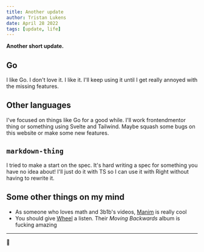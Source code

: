 ```yaml
---
title: Another update
author: Tristan Lukens
date: April 28 2022
tags: [update, life]
---
```


**Another short update.**

## Go

I like Go. I don't love it. I like it. I'll keep using it until I get really annoyed with the missing features.

## Other languages

I've focused on things like Go for a good while. I'll work frontendmentor thing or something using Svelte and Tailwind. Maybe squash some bugs on this website or make some new features.

## `markdown-thing`

I tried to make a start on the spec. It's hard writing a spec for something you have no idea about! I'll just do it with TS so I can use it with Right without having to rewrite it.

## Some other things on my mind

- As someone who loves math and 3b1b's videos, [Manim](https://github.com/manimcommunity/manim) is really cool
- You should give [Wheel](https://www.youtube.com/channel/UCIzIcRCwJlp5rd5mYsNdEtw) a listen. Their _Moving Backwards_ album is fucking amazing

---

🐳
